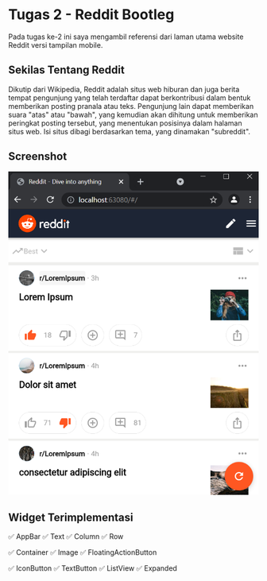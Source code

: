 
# Tugas 2 - Reddit Bootleg

Pada tugas ke-2 ini saya mengambil referensi dari laman utama website Reddit versi tampilan mobile.

## Sekilas Tentang Reddit
Dikutip dari Wikipedia, Reddit adalah situs web hiburan dan juga berita tempat pengunjung yang telah terdaftar dapat berkontribusi dalam bentuk memberikan posting pranala atau teks. Pengunjung lain dapat memberikan suara "atas" atau "bawah", yang kemudian akan dihitung untuk memberikan peringkat posting tersebut, yang menentukan posisinya dalam halaman situs web. Isi situs dibagi berdasarkan tema, yang dinamakan "subreddit".

## Screenshot

![App Screenshot](../../screenshots/tugas01/sspage1.png)


## Widget Terimplementasi

✅ AppBar ✅ Text ✅ Column ✅ Row

✅ Container ✅ Image ✅ FloatingActionButton

✅ IconButton ✅ TextButton ✅ ListView ✅ Expanded
